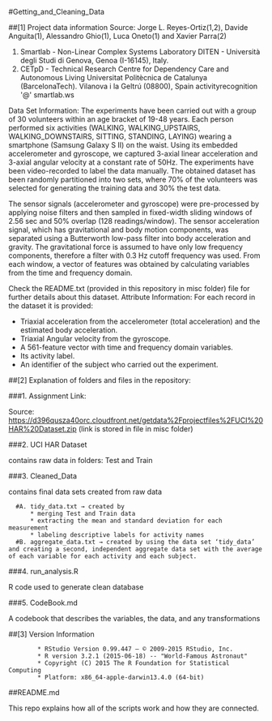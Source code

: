#Getting_and_Cleaning_Data

##[1] Project data information
Source: Jorge L. Reyes-Ortiz(1,2), Davide Anguita(1), Alessandro Ghio(1), Luca Oneto(1) and Xavier Parra(2)
1. Smartlab - Non-Linear Complex Systems Laboratory DITEN - Università degli Studi di Genova, Genoa (I-16145), Italy. 
2. CETpD - Technical Research Centre for Dependency Care and Autonomous Living Universitat Politècnica de Catalunya (BarcelonaTech). Vilanova i la Geltrú (08800), Spain activityrecognition '@' smartlab.ws

Data Set Information: The experiments have been carried out with a group of 30 volunteers within an age bracket of 19-48 years. Each person performed six activities (WALKING, WALKING_UPSTAIRS, WALKING_DOWNSTAIRS, SITTING, STANDING, LAYING) wearing a smartphone (Samsung Galaxy S II) on the waist. Using its embedded accelerometer and gyroscope, we captured 3-axial linear acceleration and 3-axial angular velocity at a constant rate of 50Hz. The experiments have been video-recorded to label the data manually. The obtained dataset has been randomly partitioned into two sets, where 70% of the volunteers was selected for generating the training data and 30% the test data. 

The sensor signals (accelerometer and gyroscope) were pre-processed by applying noise filters and then sampled in fixed-width sliding windows of 2.56 sec and 50% overlap (128 readings/window). The sensor acceleration signal, which has gravitational and body motion components, was separated using a Butterworth low-pass filter into body acceleration and gravity. The gravitational force is assumed to have only low frequency components, therefore a filter with 0.3 Hz cutoff frequency was used. From each window, a vector of features was obtained by calculating variables from the time and frequency domain.

Check the README.txt (provided in this repository in misc folder) file for further details about this dataset. 
Attribute Information:
For each record in the dataset it is provided: 
- Triaxial acceleration from the accelerometer (total acceleration) and the estimated body acceleration. 
- Triaxial Angular velocity from the gyroscope. 
- A 561-feature vector with time and frequency domain variables. 
- Its activity label. 
- An identifier of the subject who carried out the experiment.

##[2] Explanation of folders and files in the repository:

###1. Assignment Link: 

Source: https://d396qusza40orc.cloudfront.net/getdata%2Fprojectfiles%2FUCI%20HAR%20Dataset.zip (link is stored in  file in misc folder)

###2. UCI HAR Dataset 

contains raw data in folders: Test and Train

###3. Cleaned_Data 

contains final data sets created from raw data

      #A. tidy_data.txt → created by
          * merging Test and Train data
          * extracting the mean and standard deviation for each measurement 
          * labeling descriptive labels for activity names 
      #B. aggregate_data.txt → created by using the data set ‘tidy_data’ and creating a second, independent aggregate data set with the average of each variable for each activity and each subject.

###4. run_analysis.R 

R code used to generate clean database

###5. CodeBook.md 

A codebook that describes the variables, the data, and any transformations 

##[3] Version Information

            * RStudio Version 0.99.447 – © 2009-2015 RStudio, Inc.
            * R version 3.2.1 (2015-06-18) -- "World-Famous Astronaut"
            * Copyright (C) 2015 The R Foundation for Statistical Computing
            * Platform: x86_64-apple-darwin13.4.0 (64-bit)

##README.md

This repo explains how all of the scripts work and how they are connected.
